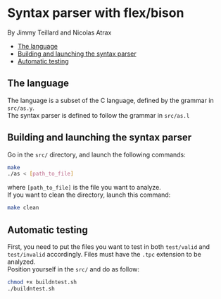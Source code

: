 # Syntax parser with flex/bison
By Jimmy Teillard and Nicolas Atrax

* [The language](#the-language)
* [Building and launching the syntax parser](*building-and-launching-the-syntax-parser)
* [Automatic testing](#automatic-testing)

## The language
The language is a subset of the C language, defined by the grammar in `src/as.y`.\
The syntax parser is defined to follow the grammar in `src/as.l`

## Building and launching the syntax parser
Go in the `src/` directory, and launch the following commands:
```Bash
make
./as < [path_to_file]
```
where `[path_to_file]` is the file you want to analyze.\
If you want to clean the directory, launch this command:
```Bash
make clean
```

## Automatic testing
First, you need to put the files you want to test in both `test/valid` and `test/invalid`
accordingly. Files must have the `.tpc` extension to be analyzed.\
Position yourself in the `src/` and do as follow:
```Bash
chmod +x buildntest.sh
./buildntest.sh
```
